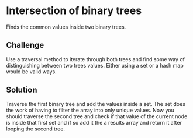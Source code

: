 # Intersection of binary trees
Finds the common values inside two binary trees.

## Challenge
Use a traversal method to iterate through both trees and find some way of distinguishing between two trees values.
Either using a set or a hash map would be valid ways.

## Solution
Traverse the first binary tree and add the values inside a set. The set does
the work of having to filter the array into only unique values. Now you should
traverse the second tree and check if that value of the current node is inside
that first set and if so add it the a results array and return it after looping
the second tree.
